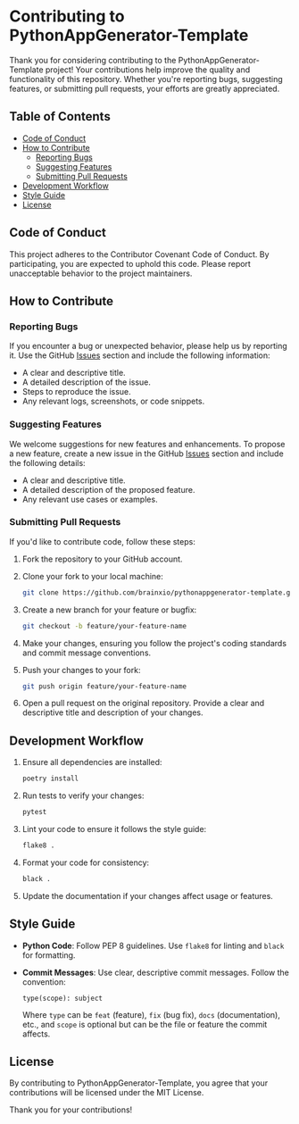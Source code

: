 # Contributing to PythonAppGenerator-Template

Thank you for considering contributing to the PythonAppGenerator-Template project! Your contributions help improve the quality and functionality of this repository. Whether you're reporting bugs, suggesting features, or submitting pull requests, your efforts are greatly appreciated.

## Table of Contents

- [Code of Conduct](#code-of-conduct)
- [How to Contribute](#how-to-contribute)
    - [Reporting Bugs](#reporting-bugs)
    - [Suggesting Features](#suggesting-features)
    - [Submitting Pull Requests](#submitting-pull-requests)
- [Development Workflow](#development-workflow)
- [Style Guide](#style-guide)
- [License](#license)

## Code of Conduct

This project adheres to the Contributor Covenant Code of Conduct. By participating, you are expected to uphold this code. Please report unacceptable behavior to the project maintainers.

## How to Contribute

### Reporting Bugs

If you encounter a bug or unexpected behavior, please help us by reporting it. Use the GitHub [Issues](https://github.com/brainxio/pythonappgenerator-template/issues) section and include the following information:

- A clear and descriptive title.
- A detailed description of the issue.
- Steps to reproduce the issue.
- Any relevant logs, screenshots, or code snippets.

### Suggesting Features

We welcome suggestions for new features and enhancements. To propose a new feature, create a new issue in the GitHub [Issues](https://github.com/brainxio/pythonappgenerator-template/issues) section and include the following details:

- A clear and descriptive title.
- A detailed description of the proposed feature.
- Any relevant use cases or examples.

### Submitting Pull Requests

If you'd like to contribute code, follow these steps:

1. Fork the repository to your GitHub account.
2. Clone your fork to your local machine:

    ```sh
    git clone https://github.com/brainxio/pythonappgenerator-template.git
    ```

3. Create a new branch for your feature or bugfix:

    ```sh
    git checkout -b feature/your-feature-name
    ```

4. Make your changes, ensuring you follow the project's coding standards and commit message conventions.
5. Push your changes to your fork:

    ```sh
    git push origin feature/your-feature-name
    ```

6. Open a pull request on the original repository. Provide a clear and descriptive title and description of your changes.

## Development Workflow

1. Ensure all dependencies are installed:

    ```sh
    poetry install
    ```

2. Run tests to verify your changes:

    ```sh
    pytest
    ```

3. Lint your code to ensure it follows the style guide:

    ```sh
    flake8 .
    ```

4. Format your code for consistency:

    ```sh
    black .
    ```

5. Update the documentation if your changes affect usage or features.

## Style Guide

- **Python Code**: Follow PEP 8 guidelines. Use `flake8` for linting and `black` for formatting.
- **Commit Messages**: Use clear, descriptive commit messages. Follow the convention:

    ```
    type(scope): subject
    ```

    Where `type` can be `feat` (feature), `fix` (bug fix), `docs` (documentation), etc., and `scope` is optional but can be the file or feature the commit affects.

## License

By contributing to PythonAppGenerator-Template, you agree that your contributions will be licensed under the MIT License.

Thank you for your contributions!